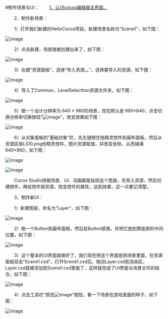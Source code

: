 #制作场景与UI：
&emsp;&emsp;[1、认识cocos编辑器主界面。](../../chapter3/Editor/UIOverview/zh.md)

&emsp;&emsp;2、制作新场景：

&emsp;&emsp;1）打开我们新建的HelloCocos项目，新建场景名称为“Scene1”，如下图：           
 
![image](res/image0001.png)

&emsp;&emsp;2）点击新建，场景就被创建出来了，如下图：

![image](res/image0002.png)
 
&emsp;&emsp;3）右键“资源面板”，选择“导入资源。。”，选择要导入的资源，如下图：
  
![image](res/image0003.png)

&emsp;&emsp;4）导入了Common、LevelSelecttion资源文件夹，如下图：

![image](res/image0004.png)
 
&emsp;&emsp;5）做一个设计分辨率为 640 * 960的场景，现在默认是 960*640，点击切换分辨率切换按钮“![image](res/image0005.png)”，改变效果如下图：

![image](res/image0006.png)

&emsp;&emsp;6）从对象面板的“基础对象”栏，先左键按住拖精灵控件到画布面板，然后从资源区拖LS10.png给精灵控件，图片资源赋值，并改变坐标，从而铺满640*960，如下图：

![image](res/image0007.png)

![image](res/image0008.png)
 
&emsp;&emsp;Cocos Studio拼接场景、UI、动画都是延续这个思路，先导入资源，然后创建控件，再给控件赋资源，改变控件的属性，达到效果，这一点要记清楚。

&emsp;&emsp;3、制作新UI：

&emsp;&emsp;1）新建图层，命名为“Layer”，如下图：

![image](res/image0009.png)
 
&emsp;&emsp;2）拖一个Button到画布面板，然后给Button赋值，并把它放到靠底部的中间位置，如下图：
 
![image](res/image0010.png)

&emsp;&emsp;3）这个基本的UI界面就做好了，我们现在把这个界面放到场景里面，在资源面板双击”Scene1.csd”，打开Scene1.csd后，拖动Layer.csd到渲染区，Layer.csd就被添加到Scene1.csd里面了，这样就完成了UI界面与场景文件的结合，如下图：

![image](res/image0013.png)

&emsp;&emsp;4）点击工具栏”预览![image](res/image0011.png)”按钮，看一下场景在游戏里面的样子，如下图：
 
![image](res/image0012.png)



         






      
        
        
